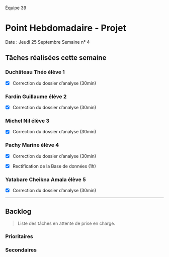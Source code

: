 Équipe 39

# Point Hebdomadaire - Projet

Date : Jeudi 25 Septembre
Semaine n° 4

## Tâches réalisées cette semaine

### Duchâteau Théo élève 1

- [x] Correction du dossier d’analyse (30min)


### Fardin Guillaume élève 2

- [x] Correction du dossier d’analyse (30min)


### Michel Nil élève 3

- [x] Correction du dossier d’analyse (30min)


### Pachy Marine élève 4

- [x] Correction du dossier d’analyse (30min)
- [x] Rectification de la Base de données (1h)


### Yatabare Cheikna Amala élève 5

- [x] Correction du dossier d’analyse (30min)


---

## Backlog

> Liste des tâches en attente de prise en charge.

### Prioritaires

### Secondaires